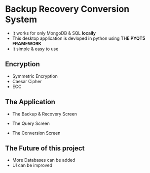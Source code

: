 # Backup Recovery Conversion System

* It works for only MongoDB & SQL **locally**
* This desktop application is devloped in python using **THE PYQT5 FRAMEWORK**
* It simple & easy to use

## Encryption
* Symmetric Encryption 
* Caesar Cipher 
* ECC

## The Application

* The Backup & Recovery Screen

* The Query Screen

* The Conversion Screen

## The Future of this project

* More Databases can be added
* UI can be improved

